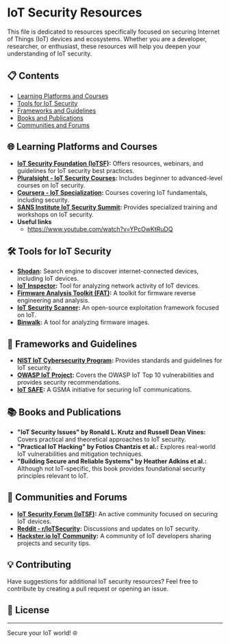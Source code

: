 # IoT Security Resources

This file is dedicated to resources specifically focused on securing Internet of Things (IoT) devices and ecosystems. Whether you are a developer, researcher, or enthusiast, these resources will help you deepen your understanding of IoT security.

## 📋 Contents

- [Learning Platforms and Courses](#learning-platforms-and-courses)
- [Tools for IoT Security](#tools-for-iot-security)
- [Frameworks and Guidelines](#frameworks-and-guidelines)
- [Books and Publications](#books-and-publications)
- [Communities and Forums](#communities-and-forums)

## 🌐 Learning Platforms and Courses

- **[IoT Security Foundation (IoTSF)](https://www.iotsecurityfoundation.org/):** Offers resources, webinars, and guidelines for IoT security best practices.
- **[Pluralsight - IoT Security Courses](https://www.pluralsight.com/):** Includes beginner to advanced-level courses on IoT security.
- **[Coursera - IoT Specialization](https://www.coursera.org/):** Courses covering IoT fundamentals, including security.
- **[SANS Institute IoT Security Summit](https://www.sans.org/):** Provides specialized training and workshops on IoT security.
- **Useful links**
  - https://www.youtube.com/watch?v=YPcOwKtRuDQ

## 🛠 Tools for IoT Security

- **[Shodan](https://www.shodan.io/):** Search engine to discover internet-connected devices, including IoT devices.
- **[IoT Inspector](https://iot-inspector.com/):** Tool for analyzing network activity of IoT devices.
- **[Firmware Analysis Toolkit (FAT)](https://github.com/attify/firmware-analysis-toolkit):** A toolkit for firmware reverse engineering and analysis.
- **[IoT Security Scanner](https://github.com/Threat9/routersploit):** An open-source exploitation framework focused on IoT.
- **[Binwalk](https://github.com/ReFirmLabs/binwalk):** A tool for analyzing firmware images.

## 📖 Frameworks and Guidelines

- **[NIST IoT Cybersecurity Program](https://www.nist.gov/programs-projects/nist-cybersecurity-iot-program):** Provides standards and guidelines for IoT security.
- **[OWASP IoT Project](https://owasp.org/www-project-internet-of-things/):** Covers the OWASP IoT Top 10 vulnerabilities and provides security recommendations.
- **[IoT SAFE](https://www.gsma.com/iot/iot-safe/):** A GSMA initiative for securing IoT communications.

## 📚 Books and Publications

- **"IoT Security Issues" by Ronald L. Krutz and Russell Dean Vines:** Covers practical and theoretical approaches to IoT security.
- **"Practical IoT Hacking" by Fotios Chantzis et al.:** Explores real-world IoT vulnerabilities and mitigation techniques.
- **"Building Secure and Reliable Systems" by Heather Adkins et al.:** Although not IoT-specific, this book provides foundational security principles relevant to IoT.

## 🤝 Communities and Forums

- **[IoT Security Forum (IoTSF)](https://www.iotsecurityfoundation.org/):** An active community focused on securing IoT devices.
- **[Reddit - r/IoTSecurity](https://www.reddit.com/r/IoTSecurity/):** Discussions and updates on IoT security.
- **[Hackster.io IoT Community](https://www.hackster.io/):** A community of IoT developers sharing projects and security tips.

## 💡 Contributing

Have suggestions for additional IoT security resources? Feel free to contribute by creating a pull request or opening an issue.

## 📜 License

---

Secure your IoT world! 🌐
